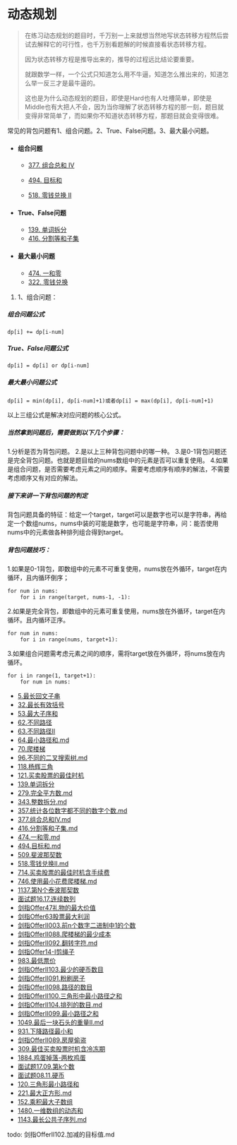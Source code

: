 # 动态规划

> 在练习动态规划的题目时，千万别一上来就想当然地写状态转移方程然后尝试去解释它的可行性，也千万别看题解的时候直接看状态转移方程。
>
> 因为状态转移方程是推导出来的，推导的过程远比结论要重要。
>
> 就跟数学一样，一个公式只知道怎么用不牛逼，知道怎么推出来的，知道怎么举一反三才是最牛逼的。
>
> 这也是为什么动态规划的题目，即使是Hard也有人吐槽简单，即使是Middle也有大把人不会，因为当你理解了状态转移方程的那一刻，题目就变得非常简单了，而如果你不知道状态转移方程，那题目就会变得很难。

常见的背包问题有1、组合问题。2、True、False问题。3、最大最小问题。

- #### 组合问题

  - [377. 组合总和 Ⅳ](https://leetcode-cn.com/problems/combination-sum-iv/description/)

  - [494. 目标和](https://leetcode-cn.com/problems/target-sum/description/)

  - [518. 零钱兑换 II](https://leetcode-cn.com/problems/coin-change-2/description/)

- #### True、False问题

  - [139. 单词拆分](https://leetcode-cn.com/problems/word-break/)
  - [416. 分割等和子集](https://leetcode-cn.com/problems/partition-equal-subset-sum/description/)

- #### 最大最小问题

  - [474. 一和零](https://leetcode-cn.com/problems/ones-and-zeroes/description/)
  - [322. 零钱兑换](https://leetcode-cn.com/problems/coin-change/description/)



1. 1、组合问题：

##### 组合问题公式

```
dp[i] += dp[i-num]
```

##### True、False问题公式

```
dp[i] = dp[i] or dp[i-num]
```

##### 最大最小问题公式

```
dp[i] = min(dp[i], dp[i-num]+1)或者dp[i] = max(dp[i], dp[i-num]+1)
```

以上三组公式是解决对应问题的核心公式。



##### 当然拿到问题后，需要做到以下几个步骤：

1.分析是否为背包问题。
2.是以上三种背包问题中的哪一种。
3.是0-1背包问题还是完全背包问题。也就是题目给的nums数组中的元素是否可以重复使用。
4.如果是组合问题，是否需要考虑元素之间的顺序。需要考虑顺序有顺序的解法，不需要考虑顺序又有对应的解法。

##### 接下来讲一下背包问题的判定

背包问题具备的特征：给定一个target，target可以是数字也可以是字符串，再给定一个数组nums，nums中装的可能是数字，也可能是字符串，问：能否使用nums中的元素做各种排列组合得到target。



##### 背包问题技巧：

1.如果是0-1背包，即数组中的元素不可重复使用，nums放在外循环，target在内循环，且内循环倒序；

```
for num in nums:
    for i in range(target, nums-1, -1):
```

2.如果是完全背包，即数组中的元素可重复使用，nums放在外循环，target在内循环。且内循环正序。

```
for num in nums:
    for i in range(nums, target+1):
```


3.如果组合问题需考虑元素之间的顺序，需将target放在外循环，将nums放在内循环。

```
for i in range(1, target+1):
    for num in nums:
```





- [5.最长回文子串](5.最长回文子串.md)
- [32.最长有效括号](32.最长有效括号.md)
- [53.最大子序和](53.最大子序和.md)
- [62.不同路径](62.不同路径.md)
- [63.不同路径II](63.不同路径II.md)
- [64.最小路径和.md](64.最小路径和.md)
- [70.爬楼梯](70.爬楼梯.md)
- [96.不同的二叉搜索树.md](96.不同的二叉搜索树.md)
- [118.杨辉三角](118.杨辉三角.md)
- [121.买卖股票的最佳时机](121.买卖股票的最佳时机.md)
- [139.单词拆分](139.单词拆分.md)
- [279.完全平方数.md](279.完全平方数.md)
- [343.整数拆分.md](343.整数拆分.md)
- [357.统计各位数字都不同的数字个数.md](357.统计各位数字都不同的数字个数.md)
- [377.组合总和Ⅳ.md](377.组合总和Ⅳ.md)
- [416.分割等和子集.md](416.分割等和子集.md)
- [474.一和零.md](474.一和零.md)
- [494.目标和.md](494.目标和.md)
- [509.斐波那契数](509.斐波那契数.md)
- [518.零钱兑换II.md](518.零钱兑换II.md)
- [714.买卖股票的最佳时机含手续费](714.买卖股票的最佳时机含手续费.md)
- [746.使用最小花费爬楼梯.md](746.使用最小花费爬楼梯.md)
- [1137.第N个泰波那契数](1137.第N个泰波那契数.md)
- [面试题16.17.连续数列](面试题16.17.连续数列.md)
- [剑指Offer47礼物的最大价值](剑指Offer47礼物的最大价值.md)
- [剑指Offer63股票最大利润](剑指Offer63股票最大利润.md)
- [剑指OfferII003.前n个数字二进制中1的个数](剑指OfferII003.前n个数字二进制中1的个数.md)
- [剑指OfferII088.爬楼梯的最少成本](剑指OfferII088.爬楼梯的最少成本.md)
- [剑指OfferII092.翻转字符.md](剑指OfferII092.翻转字符.md)
- [剑指Offer14-I剪绳子](剑指Offer14-I剪绳子.md)
- [983.最低票价](983.最低票价.md)
- [剑指OfferII103.最少的硬币数目](剑指OfferII103.最少的硬币数目.md)
- [剑指OfferII091.粉刷房子](剑指OfferII091.粉刷房子.md)
- [剑指OfferII098.路径的数目](剑指OfferII098.路径的数目.md)
- [剑指OfferII100.三角形中最小路径之和](剑指OfferII100.三角形中最小路径之和.md)
- [剑指OfferII104.排列的数目.md](剑指OfferII104.排列的数目.md)
- [剑指OfferII099.最小路径之和](剑指OfferII099.最小路径之和.md)
- [1049.最后一块石头的重量II.md](1049.最后一块石头的重量II.md)
- [931.下降路径最小和](931.下降路径最小和.md)
- [剑指OfferII089.房屋偷盗](剑指OfferII089.房屋偷盗.md)
- [309.最佳买卖股票时机含冷冻期](309.最佳买卖股票时机含冷冻期.md)
- [1884.鸡蛋掉落-两枚鸡蛋](1884.鸡蛋掉落-两枚鸡蛋.md)
- [面试题17.09.第k个数](面试题17.09.第k个数.md)
- [面试题08.11.硬币](面试题08.11.硬币.md)
- [120.三角形最小路径和](120.三角形最小路径和.md)
- [221.最大正方形.md](221.最大正方形.md)
- [152.乘积最大子数组](152.乘积最大子数组.md)
- [1480.一维数组的动态和](1480.一维数组的动态和.md)
- [1143.最长公共子序列.md](1143.最长公共子序列.md)





todo: 剑指OfferII102.加减的目标值.md
